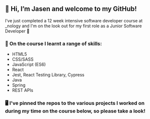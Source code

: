 ## 👋 Hi, I’m Jasen and welcome to my GitHub! ##

I’ve just completed a 12 week intensive software developer course at _nology and I'm on the look out for my first role as a Junior Software Developer 👀

### 🤹‍ On the course I learnt a range of skills: ###

- HTML5
- CSS/SASS
- JavaScript (ES6)
- React
- Jest, React Testing Library, Cypress
- Java
- Spring
- REST APIs

### 🖥 I've pinned the repos to the various projects I worked on during my time on the course below, so please take a look! ### 


